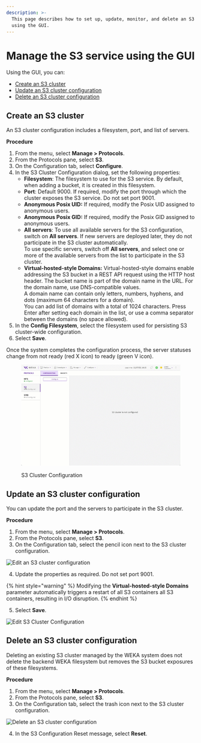```yaml
---
description: >-
  This page describes how to set up, update, monitor, and delete an S3 cluster
  using the GUI.
---
```


# Manage the S3 service using the GUI

Using the GUI, you can:

* [Create an S3 cluster](s3-cluster-management.md#create-an-s3-cluster)
* [Update an S3 cluster configuration](s3-cluster-management.md#update-an-s3-cluster-configuration)
* [Delete an S3 cluster configuration](s3-cluster-management.md#delete-an-s3-cluster)

## Create an S3 cluster

An S3 cluster configuration includes a filesystem, port, and list of servers.

**Procedure**

1. From the menu, select **Manage > Protocols**.
2. From the Protocols pane, select **S3**.
3. On the Configuration tab, select **Configure**.
4. In the S3 Cluster Configuration dialog, set the following properties:
   * **Filesystem**: The filesystem to use for the S3 service. By default, when adding a bucket, it is created in this filesystem.
   * **Port**: Default 9000. If required, modify the port through which the cluster exposes the S3 service. Do not set port 9001.
   * **Anonymous Posix UID:** If required, modify the Posix UID assigned to anonymous users.
   * **Anonymous Posix GID:** If required, modify the Posix GID assigned to anonymous users.
   * **All servers**: To use all available servers for the S3 configuration, switch on **All servers**. If new servers are deployed later, they do not participate in the S3 cluster automatically.\
     To use specific servers, switch off **All servers**, and select one or more of the available servers from the list to participate in the S3 cluster.
   * **Virtual-hosted-style Domains:** Virtual-hosted-style domains enable addressing the S3 bucket in a REST API request using the HTTP host header. The bucket name is part of the domain name in the URL. For the domain name, use DNS-compatible values.\
     A domain name can contain only letters, numbers, hyphens, and dots (maximum 64 characters for a domain).\
     You can add list of domains with a total of 1024 characters. Press Enter after setting each domain in the list, or use a comma separator between the domains (no space allowed).
5. In the **Config Filesystem**, select the filesystem used for persisting S3 cluster-wide configuration.
6. Select **Save**.

Once the system completes the configuration process, the server statuses change from not ready (red X icon) to ready (green V icon).

<figure><img src="../../../.gitbook/assets/wmng_S3_cluster_configuration.gif" alt=""><figcaption><p>S3 Cluster Configuration</p></figcaption></figure>

## Update an S3 cluster configuration

You can update the port and the servers to participate in the S3 cluster.

**Procedure**

1. From the menu, select **Manage > Protocols**.
2. From the Protocols pane, select **S3**.
3. On the Configuration tab, select the pencil icon next to the S3 cluster configuration.

![Edit an S3 cluster configuration](../../../.gitbook/assets/wmng\_s3\_edit\_configuration\_button.png)

4. Update the properties as required. Do not set port 9001.

{% hint style="warning" %}
Modifying the **Virtual-hosted-style Domains** parameter automatically triggers a restart of all S3 containers all S3 containers, resulting in I/O disruption.
{% endhint %}

5. Select **Save**.

![Edit S3 Cluster Configuration](../../../.gitbook/assets/wmng\_S3\_edit\_configuration.png)

## Delete an S3 cluster configuration

Deleting an existing S3 cluster managed by the WEKA system does not delete the backend WEKA filesystem but removes the S3 bucket exposures of these filesystems.

**Procedure**

1. From the menu, select **Manage > Protocols**.
2. From the Protocols pane, select **S3**.
3. On the Configuration tab, select the trash icon next to the S3 cluster configuration.

![Delete an S3 cluster configuration](../../../.gitbook/assets/wmng\_s3\_delete\_configuration.png)

4. In the S3 Configuration Reset message, select **Reset**.&#x20;

